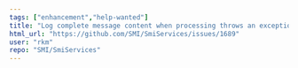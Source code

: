```yaml
---
tags: ["enhancement","help-wanted"]
title: "Log complete message content when processing throws an exception"
html_url: "https://github.com/SMI/SmiServices/issues/1689"
user: "rkm"
repo: "SMI/SmiServices"
---
```


